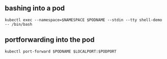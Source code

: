## bashing into a pod
```
kubectl exec --namespace=$NAMESPACE $PODNAME --stdin --tty shell-demo -- /bin/bash
```

## portforwarding into the pod
```
kubectl port-forward $PODNAME $LOCALPORT:$PODPORT
```

